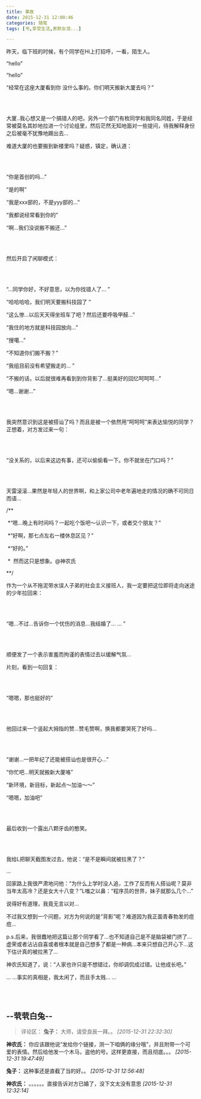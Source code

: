 ```yaml
---
title: 事故
date: 2015-12-31 12:00:46
categories: 随笔
tags: [书,享受生活,男默女泪...]

---
```

昨天，临下班的时候，有个同学在Hi上打招呼，一看，陌生人。

“hello”

“hello”

“经常在这座大厦看到你 没什么事的。你们明天搬新大厦去吗？”

<br /><br />

大厦..我心想又是一个搞错人的吧，另外一个部门有枚同学和我同名同姓，于是经常被莫名其妙地拉进一个讨论组里，然后茫然无知地面对一些提问，待我解释身份之后被毫不犹豫地踢出去...

难道大厦的也要搬到新楼里吗？疑惑，镇定，确认道：

<br /><br />

“你是首创的吗…”

“是的啊”

“我是xxx部的，不是yyy部的...”

“我都说经常看到你的”

“啊...我们没说搬不搬还...”

<br /><br />

然后开启了闲聊模式：

<br /><br />

“...同学你好，不好意思，以为你找错人了... ”

“哈哈哈哈，我们明天要搬科技园了 ”

“这么惨...以后天天得坐班车了吧？然后还要呼吸甲醛...”

“我住的地方就是科技园放向...”

“搜噶...”

“不知道你们搬不搬？”

“我组目前没有希望搬走的... ”

“不搬的话，以后就很难再看到到你背影了...挺美好的回忆呵呵呵…”

“嗯...谢谢...”

<br /><br />

我突然意识到这是被搭讪了吗？而且是被一个依然用“呵呵呵”来表达愉悦的同学？正想着，对方发过来一句：

<br /><br />

“没关系的，以后来这边有事，还可以偷偷看一下。你不就坐在门口吗？”

<br /><br />

天雷滚滚…果然是年轻人的世界啊，和上家公司中老年遍地走的情况的确不可同日而语...

/**

 *“嗯...晚上有时间吗？一起吃个饭吧～认识一下，或者交个朋友？”

 *“好啊，那七点左右一楼休息区见？”

 *“好的。”

 *  然而这只是想象。@神农氏

**/

作为一个从不拖泥带水误人子弟的社会主义接班人，我一定要把这位即将走向迷途的少年拉回来：

<br /><br />

“嗯…不过...告诉你一个忧伤的消息...我结婚了... ... ”

<br /><br />

顺便发了一个表示害羞而拘谨的表情过去以缓解气氛…

片刻，看到一句回复：

<br /><br />

“嗯嗯，那也挺好的”

<br /><br />

他回过来一个竖起大拇指的赞...赞毛赞啊，换我都要哭死了好吗...

<br /><br />

“谢谢...一把年纪了还能被搭讪也是很开心...”

“你忙吧...明天就搬新大厦咯”

“新环境，新目标，新起点～加油～～”

“嗯嗯，加油吧”

<br /><br />

最后收到一个露出八颗牙齿的憨笑。

<br /><br />

我给L把聊天截图发过去，他说：“是不是瞬间就被拉黑了？”

…

回家路上我很严肃地问他：“为什么上学时没人追，工作了反而有人搭讪呢？莫非当年太高冷？还是女大十八变？”L嗤之以鼻：“程序员的世界，妹子就那么几个…”

说得好有道理，我竟无言以对…

不过我又想到一个问题，对方为何说的是“背影”呢？难道因为我正面青春勃发的痘痘...

p.s.后来，我很蠢地把这篇让那个同学看了...也不知道自己是不是脑袋被门挤了...虚荣或者沾沾自喜或者根本就是自己想多了都是一种病...本来只想自己开心下...这下估计真的被拉黑了...

神农氏知道了，说：“人家也许只是不想错过，你却调侃成过错。让他成长吧。”

... ...事实的真相是，我太闲了，而且手太贱... ...

<br /><br />

--茕茕白兔--
---
>评论区：
>**兔子：** 大师，请受良辰一拜。。  *[2015-12-31 22:32:30]*
>
**神农氏：** 你应该跟他说“发给你个链接，测一下咱俩的缘分哦”，并且附带一个可爱的表情。然后给他发一个木马，盗他的号。这样更直接，而且彻底。。。  *[2015-12-31 19:47:49]*
>
**兔子：** 这种事还是直截了当的好。。  *[2015-12-31 12:56:48]*
>
**神农氏：** 。。。。。。直接告诉对方已婚了，没下文太没有意思  *[2015-12-31 12:32:14]*
>
